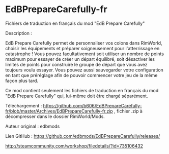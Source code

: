# EdBPrepareCarefully-fr

Fichiers de traduction en français du mod "EdB Prepare Carefully"

Description :

EdB Prepare Carefully permet de personnaliser vos colons dans RimWorld, choisir les équipements et préparer soigneusement pour l'atterrissage en catastrophe ! Vous pouvez facultativement soit utiliser un nombre de points maximum pour essayer de créer un départ équilibré, soit désactiver les limites de points pour construire le groupe de départ que vous avez toujours voulu essayer. Vous pouvez aussi sauvegarder votre configuration en tant que préréglage afin de pouvoir commencer votre jeu de la même façon plus tard.

Ce mod contient seulement les fichiers de traduction en français du mod "EdB Prepare Carefully" qui, lui-même doit être chargé séparément.

Téléchargement : https://github.com/b606/EdBPrepareCarefully-fr/blob/master/Archives/EdBPrepareCarefully-fr.zip , fichier .zip à décompresser dans le dossier RimWorld/Mods.

Auteur original : edbmods

Lien GitHub : https://github.com/edbmods/EdBPrepareCarefully/releases/

http://steamcommunity.com/workshop/filedetails/?id=735106432
